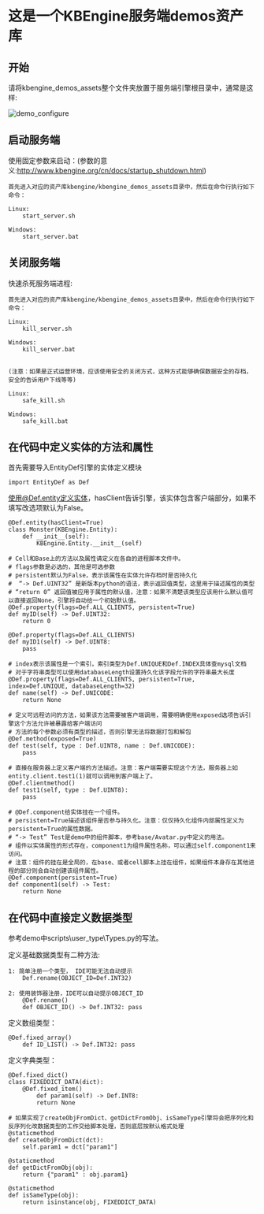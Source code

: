  这是一个KBEngine服务端demos资产库
========

## 开始

请将kbengine_demos_assets整个文件夹放置于服务端引擎根目录中，通常是这样:

![demo_configure](http://kbengine.github.io/assets/img/screenshots/demo_copy_kbengine.jpg)


## 启动服务端

使用固定参数来启动：(参数的意义:http://www.kbengine.org/cn/docs/startup_shutdown.html)
	
	首先进入对应的资产库kbengine/kbengine_demos_assets目录中，然后在命令行执行如下命令：

	Linux:
		start_server.sh

	Windows:
		start_server.bat


## 关闭服务端

快速杀死服务端进程:

	首先进入对应的资产库kbengine/kbengine_demos_assets目录中，然后在命令行执行如下命令： 

	Linux:
		kill_server.sh

	Windows:
		kill_server.bat


	(注意：如果是正式运营环境，应该使用安全的关闭方式，这种方式能够确保数据安全的存档，安全的告诉用户下线等等)

	Linux:
		safe_kill.sh

	Windows:
		safe_kill.bat

## 在代码中定义实体的方法和属性

首先需要导入EntityDef引擎的实体定义模块

	import EntityDef as Def

使用@Def.entity定义实体，hasClient告诉引擎，该实体包含客户端部分，如果不填写改选项默认为False。

	@Def.entity(hasClient=True)
	class Monster(KBEngine.Entity):
		def __init__(self):
			KBEngine.Entity.__init__(self)

	# Cell和Base上的方法以及属性请定义在各自的进程脚本文件中。
	# flags参数是必选的，其他是可选参数
	# persistent默认为False，表示该属性在实体允许存档时是否持久化
	#  “-> Def.UINT32” 是新版本python的语法，表示返回值类型，这里用于描述属性的类型
	# “return 0” 返回值被应用于属性的默认值，注意：如果不清楚该类型应该用什么默认值可以直接返回None，引擎将自动给一个初始默认值。
	@Def.property(flags=Def.ALL_CLIENTS, persistent=True)
	def myID(self) -> Def.UINT32:
		return 0

	@Def.property(flags=Def.ALL_CLIENTS)
	def myID1(self) -> Def.UINT8:
		pass

	# index表示该属性是一个索引，索引类型为Def.UNIQUE和Def.INDEX具体查mysql文档
	# 对于字符串类型可以使用databaseLength设置持久化该字段允许的字符串最大长度
	@Def.property(flags=Def.ALL_CLIENTS, persistent=True, index=Def.UNIQUE, databaseLength=32)
	def name(self) -> Def.UNICODE:
		return None

	# 定义可远程访问的方法，如果该方法需要被客户端调用，需要明确使用exposed选项告诉引擎这个方法允许被暴露给客户端访问
	# 方法的每个参数必须有类型的描述，否则引擎无法将数据打包和解包
	@Def.method(exposed=True)
	def test(self, type : Def.UINT8, name : Def.UNICODE):
		pass

	# 直接在服务器上定义客户端的方法描述。注意：客户端需要实现这个方法，服务器上如 entity.client.test1(1)就可以调用到客户端上了。
	@Def.clientmethod()
	def test1(self, type : Def.UINT8):
		pass

	# @Def.component给实体挂在一个组件。
	# persistent=True描述该组件是否参与持久化。注意：仅仅持久化组件内部属性定义为persistent=True的属性数据。
	# “-> Test” Test是demo中的组件脚本，参考base/Avatar.py中定义的用法。
	# 组件以实体属性的形式存在，component1为组件属性名称，可以通过self.component1来访问。
	# 注意：组件的挂在是全局的，在base、或者cell脚本上挂在组件，如果组件本身存在其他进程的部分则会自动创建该组件属性。
	@Def.component(persistent=True)
	def component1(self) -> Test:
		return None

## 在代码中直接定义数据类型

参考demo中scripts\user_type\Types.py的写法。

定义基础数据类型有二种方法:

	1: 简单注册一个类型， IDE可能无法自动提示
		Def.rename(OBJECT_ID=Def.INT32) 

	2: 使用装饰器注册，IDE可以自动提示OBJECT_ID
		@Def.rename()
		def OBJECT_ID() -> Def.INT32: pass

定义数组类型：

	@Def.fixed_array()
		def ID_LIST() -> Def.INT32: pass

定义字典类型：

	@Def.fixed_dict()
	class FIXEDDICT_DATA(dict):
		@Def.fixed_item()
			def param1(self) -> Def.INT8:
			return None

	# 如果实现了createObjFromDict、getDictFromObj、isSameType引擎将会把序列化和反序列化改数据类型的工作交给脚本处理，否则底层按默认格式处理
	@staticmethod
	def createObjFromDict(dct):
		self.param1 = dct["param1"]

	@staticmethod
	def getDictFromObj(obj):
		return {"param1" : obj.param1}

	@staticmethod
	def isSameType(obj):
		return isinstance(obj, FIXEDDICT_DATA)